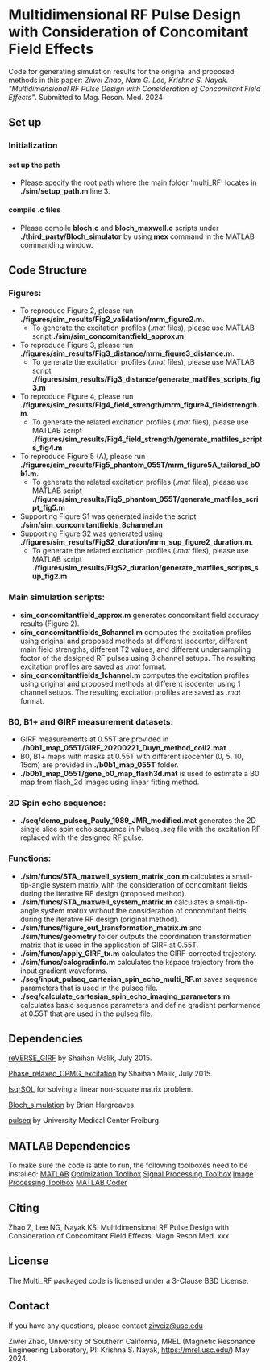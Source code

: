 # Multidimensional RF Pulse Design with Consideration of Concomitant Field Effects
 
Code for generating simulation results for the original and proposed methods in this paper: *Ziwei Zhao, Nam G. Lee, Krishna S. Nayak. "Multidimensional RF Pulse Design with Consideration of Concomitant Field Effects"*. Submitted to Mag. Reson. Med. 2024

## Set up

### Initialization

#### set up the path
 - Please specify the root path where the main folder 'multi_RF' locates in **./sim/setup_path.m** line 3.

#### compile .c files 
 - Please compile **bloch.c** and **bloch_maxwell.c** scripts under **./third_party/Bloch_simulator** by using **mex** command in the MATLAB commanding window.


## Code Structure
 
### Figures: 
- To reproduce Figure 2, please run **./figures/sim_results/Fig2_validation/mrm_figure2.m**.
  - To generate the excitation profiles (*.mat* files), please use MATLAB script **./sim/sim_concomitantfield_approx.m**
- To reproduce Figure 3, please run **./figures/sim_results/Fig3_distance/mrm_figure3_distance.m**.
  - To generate the excitation profiles (*.mat* files), please use MATLAB script **./figures/sim_results/Fig3_distance/generate_matfiles_scripts_fig3.m**
- To reproduce Figure 4, please run **./figures/sim_results/Fig4_field_strength/mrm_figure4_fieldstrength.m**.
  - To generate the related excitation profiles (*.mat* files), please use MATLAB script **./figures/sim_results/Fig4_field_strength/generate_matfiles_scripts_fig4.m**
- To reproduce Figure 5 (A), please run **./figures/sim_results/Fig5_phantom_055T/mrm_figure5A_tailored_b0b1.m**.
  - To generate the related excitation profiles (*.mat* files), please use MATLAB script  **./figures/sim_results/Fig5_phantom_055T/generate_matfiles_script_fig5.m**
- Supporting Figure S1 was generated inside the script **./sim/sim_concomitantfields_8channel.m**
- Supporting Figure S2 was generated using **./figures/sim_results/FigS2_duration/mrm_sup_figure2_duration.m**.
  - To generate the related excitation profiles (*.mat* files), please use MATLAB script **./figures/sim_results/FigS2_duration/generate_matfiles_scripts_sup_fig2.m**

### Main simulation scripts:
- **sim_concomitantfield_approx.m** generates concomitant field accuracy results (Figure 2).
- **sim_concomitantfields_8channel.m** computes the excitation profiles using original and proposed methods at different isocenter, different main field strengths, different T2 values, and different undersampling foctor of the designed RF pulses using 8 channel setups. The resulting excitation profiles are saved as *.mat* format.
- **sim_concomitantfields_1channel.m** computes the excitation profiles using original and proposed methods at different isocenter using 1 channel setups. The resulting excitation profiles are saved as *.mat* format.

### B0, B1+ and GIRF measurement datasets: 
- GIRF measurements at 0.55T are provided in **./b0b1_map_055T/GIRF_20200221_Duyn_method_coil2.mat** 
- B0, B1+ maps with masks at 0.55T with different isocenter (0, 5, 10, 15cm) are provided in **./b0b1_map_055T** folder.
- **./b0b1_map_055T/gene_b0_map_flash3d.mat** is used to estimate a B0 map from flash_2d images using linear fitting method.

### 2D Spin echo sequence:
- **./seq/demo_pulseq_Pauly_1989_JMR_modified.mat** generates the 2D single slice spin echo sequence in Pulseq *.seq* file with the excitation RF replaced with the designed RF pulse.

### Functions: 
- **./sim/funcs/STA_maxwell_system_matrix_con.m** calculates a small-tip-angle system matrix with the consideration of concomitant fields during the iterative RF design (proposed method).
- **./sim/funcs/STA_maxwell_system_matrix.m** calculates a small-tip-angle system matrix without the consideration of concomitant fields during the iterative RF design (original method).
- **./sim/funcs/figure_out_transformation_matrix.m** and **./sim/funcs/geometry** folder outputs the coordination transformation matrix that is used in the application of GIRF at 0.55T.
- **./sim/funcs/apply_GIRF_tx.m** calculates the GIRF-corrected trajectory.
- **./sim/funcs/calcgradinfo.m** calculates the kspace trajectory from the input gradient waveforms.
- **./seq/input_pulseq_cartesian_spin_echo_multi_RF.m** saves sequence parameters that is used in the pulseq file.
- **./seq/calculate_cartesian_spin_echo_imaging_parameters.m** calculates basic sequence parameters and define gradient performance at 0.55T that are used in the pulseq file.


## Dependencies
[reVERSE_GIRF](https://github.com/mriphysics/reverse-GIRF?tab=readme-ov-file) by Shaihan Malik, July 2015.

[Phase_relaxed_CPMG_excitation](https://github.com/mriphysics/phase_relaxed_CPMG_excitation) by Shaihan Malik, July 2015.

[lsqrSOL](https://github.com/areslp/matlab/tree/master/lsqrSOL) for solving a linear non-square matrix problem. 

[Bloch_simulation](http://mrsrl.stanford.edu/~brian/blochsim/) by Brian Hargreaves. 

[pulseq](https://pulseq.github.io) by University Medical Center Freiburg.


## MATLAB Dependencies
To make sure the code is able to run, the following toolboxes need to be installed: 
[MATLAB](https://www.mathworks.com/products/matlab.html)
[Optimization Toolbox](https://www.mathworks.com/products/optimization.html)
[Signal Processing Toolbox](https://www.mathworks.com/products/signal.html)
[Image Processing Toolbox](https://www.mathworks.com/products/image-processing.html)
[MATLAB Coder](https://www.mathworks.com/products/matlab-coder.html)


 ## Citing
 Zhao Z, Lee NG, Nayak KS. Multidimensional RF Pulse Design with Consideration of Concomitant Field Effects. Magn Reson Med. xxx
 
 ## License
 The Multi_RF packaged code is licensed under a 3-Clause BSD License.

 ## Contact
 If you have any questions, please contact ziweiz@usc.edu

 Ziwei Zhao, University of Southern California, MREL (Magnetic Resonance Engineering Laboratory, PI: Krishna S. Nayak, https://mrel.usc.edu/) May 2024.



